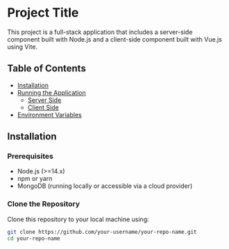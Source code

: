 # Project Title

This project is a full-stack application that includes a server-side component built with Node.js and a client-side component built with Vue.js using Vite.

## Table of Contents

- [Installation](#installation)
- [Running the Application](#running-the-application)
  - [Server Side](#server-side)
  - [Client Side](#client-side)
- [Environment Variables](#environment-variables)

## Installation

### Prerequisites

- Node.js (>=14.x)
- npm or yarn
- MongoDB (running locally or accessible via a cloud provider)

### Clone the Repository

Clone this repository to your local machine using:

```bash
git clone https://github.com/your-username/your-repo-name.git
cd your-repo-name
